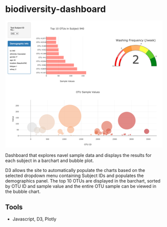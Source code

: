 # biodiversity-dashboard
![image](images/screenshot.png)

Dashboard that explores navel sample data and displays the results for each subject in a barchart and bubble plot. 

D3 allows the site to automatically populate the charts based on the selected dropdown menu containing Subject IDs and populates the demographics panel. The top 10 OTUs are displayed in the barchart, sorted by OTU ID and sample value and the entire OTU sample can be viewed in the bubble chart.  

## Tools 
* Javascript, D3, Plotly 

